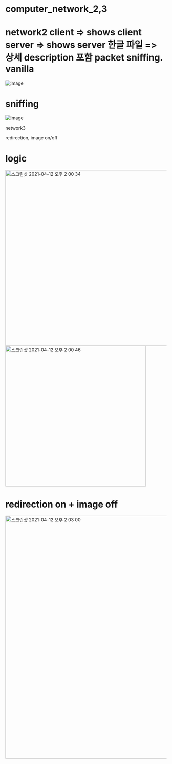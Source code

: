 # computer_network_2,3




network2
client => shows client
server => shows server
한글 파일 => 상세 description 포함
packet sniffing.
vanilla
===
![image](https://user-images.githubusercontent.com/19410415/114343163-5054c880-9b98-11eb-9e3a-559b7f82af25.png)


sniffing
===
![image](https://user-images.githubusercontent.com/19410415/114343221-6d899700-9b98-11eb-99ec-4dae552d424b.png)

network3

redirection, image on/off

logic
===

<img width="548" alt="스크린샷 2021-04-12 오후 2 00 34" src="https://user-images.githubusercontent.com/19410415/114342794-7463da00-9b97-11eb-993c-256bd33eea16.png">
<img width="439" alt="스크린샷 2021-04-12 오후 2 00 46" src="https://user-images.githubusercontent.com/19410415/114342806-7b8ae800-9b97-11eb-8bbe-b077976703eb.png">


redirection on + image off
====

<img width="758" alt="스크린샷 2021-04-12 오후 2 03 00" src="https://user-images.githubusercontent.com/19410415/114342935-cc9adc00-9b97-11eb-907a-a85192654138.png">
